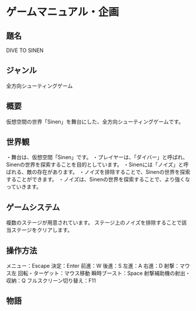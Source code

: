 # ゲームマニュアル・企画
## 題名
DIVE TO SINEN

## ジャンル
全方向シューティングゲーム

## 概要
仮想空間の世界「Sinen」を舞台にした、全方向シューティングゲームです。

## 世界観
・舞台は、仮想空間「Sinen」です。
・プレイヤーは、「ダイバー」と呼ばれ、Sinenの世界を探索することを目的としています。
・Sinenには「ノイズ」と呼ばれる、敵の存在があります。
・ノイズを排除することで、Sinenの世界を探索することができます。
・ノイズは、Sinenの世界を探索することで、より強くなっていきます。

## ゲームシステム
複数のステージが用意されています。
ステージ上のノイズを排除することで該当ステージをクリアします。

## 操作方法
メニュー：Escape
決定：Enter
前進：W
後進：S
左進：A
右進：D
射撃：マウス左
回転・ターゲット：マウス移動
瞬時ブースト：Space
射撃補助機の射出・収納：Q
フルスクリーン切り替え：F11

## 物語
